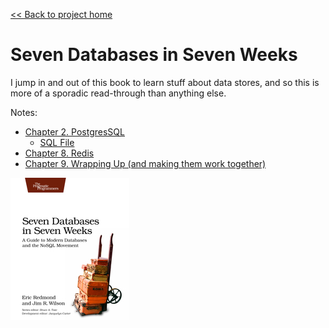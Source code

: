 [&lt;&lt; Back to project home](../README.md)

# Seven Databases in Seven Weeks

I jump in and out of this book to learn stuff about data stores, and so this is
more of a sporadic read-through than anything else.

Notes:

- [Chapter 2. PostgresSQL](ch2-postgres-sql.md)
  - [SQL File](pg-books.sql)
- [Chapter 8. Redis](ch8-redis.md)
- [Chapter 9. Wrapping Up (and making them work together)](ch9-wrapping-them-up-together.md)

![seven db book](seven-db-book.jpg)
